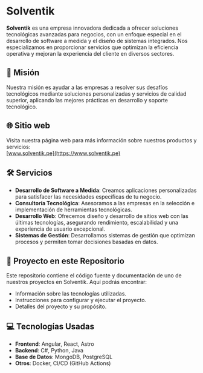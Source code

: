 # Solventik

**Solventik** es una empresa innovadora dedicada a ofrecer soluciones tecnológicas avanzadas para negocios, con un enfoque especial en el desarrollo de software a medida y el diseño de sistemas integrados. Nos especializamos en proporcionar servicios que optimizan la eficiencia operativa y mejoran la experiencia del cliente en diversos sectores.

## 🚀 Misión

Nuestra misión es ayudar a las empresas a resolver sus desafíos tecnológicos mediante soluciones personalizadas y servicios de calidad superior, aplicando las mejores prácticas en desarrollo y soporte tecnológico.

## 🌐 Sitio web

Visita nuestra página web para más información sobre nuestros productos y servicios:  
[www.solventik.pe](https://www.solventik.pe)

## 🛠️ Servicios

- **Desarrollo de Software a Medida**: Creamos aplicaciones personalizadas para satisfacer las necesidades específicas de tu negocio.
- **Consultoría Tecnológica**: Asesoramos a las empresas en la selección e implementación de herramientas tecnológicas.
- **Desarrollo Web**: Ofrecemos diseño y desarrollo de sitios web con las últimas tecnologías, asegurando rendimiento, escalabilidad y una experiencia de usuario excepcional.
- **Sistemas de Gestión**: Desarrollamos sistemas de gestión que optimizan procesos y permiten tomar decisiones basadas en datos.

## 📂 Proyecto en este Repositorio

Este repositorio contiene el código fuente y documentación de uno de nuestros proyectos en Solventik. Aquí podrás encontrar:

- Información sobre las tecnologías utilizadas.
- Instrucciones para configurar y ejecutar el proyecto.
- Detalles del proyecto y su propósito.

## 💻 Tecnologías Usadas

- **Frontend**: Angular, React, Astro
- **Backend**: C#, Python, Java
- **Base de Datos**: MongoDB, PostgreSQL
- **Otros**: Docker, CI/CD (GitHub Actions)
